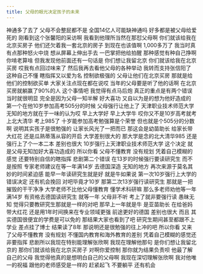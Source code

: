 ```yaml
---
title: 父母的眼光决定孩子的未来
---
```

神通多了去了
父母不会整屁都不是
全国14亿人可能缺神通吗
好多都是被父母给爱死的
刚看到这个张馨阳的采访啊
我看到他理所当然在那怼父母啊
你们就该给我在北京买房子
他们还欠着我一套北京的房子
到现在也该值啊
1,000多万了
我当时真有点那种怒火中烧
想从屏幕上伸出手去
一巴掌把他给拍醒
那种感觉有种自己挣啊
你啃老算啥
但我发现他前面还有一句话是
你们想让我留北京
你们就该给我在北京买房
哎我有点回过味来了
然后我再去看他父母的各种举动
我转而支持张信阳了
这种自己不懂
瞎指挥又以爱为名
控制欲极强的
父母让他们在北京买房
那就是给他们的控制欲买单
大家关注点现在都在说哎
当年的父母要是听了他的话啊
在北京买房就躺赢了90%的人
这个事情吧
我觉得有点马后炮
真正的重点是有两个错误
当时就很明显
完全是因为父母一知半解
好大喜功
又自以为是的想为他好造成的
第一个在他10岁参加高考505分的时候
父母强行让他上了
天津职业技术师范大学
无知的地方就在于一味的认为哎
早上大学好
早上大学牛
哎你又不是10岁高考就考上北大清华
考上985了
十岁能参加高考勉强算是个荣誉
但也就是个505分的分数啊
说明其实孩子是很勉强的
让家长风光了一把而已
那这会是幼苗助长
给家长带大红花
还是瓜熟蒂落从容的开启
大学差别很大的
那大学是念的北大清华985
还是强行上了个一本二本
差别也很大
10岁强行上天津职业技术师范大学
这个决定
就是父母无知加好大喜功造成的
所以你看
父母不懂教育
没有规划
凭着自己模糊的感觉
还要特别自信的瞎指挥
悲剧第二个错误
在13岁的时候强行要读研究生
而不是按照
专家老师建议在等一年满14岁
去德国深造
无知的地方
再次来源于莫名其妙的时间紧迫感
能早一年读研究生就是好
就是牛如果说
第一次10岁强行上大学的错误决定
还有机会挽回
对吧毕竟才10岁
那第二次13岁强行读研究生
那就是一把摧毁的干干净净
大学老师不比他父母懂教育
懂学术科研嘛
那么多老师劝他等一年满14岁
有资格去德国读研究生
就等一年
父母非不听
考上了就非要强行读
愚昧无知
觉得只要教研究生那就是一样的对吧
那早上一年就是牛
是亚苗助长
在给爸妈带大红花
还是用1年时间换来在专业领域更强
前途更好的德国
差别也很大
而且
其实德国很便宜的学费是可以免的
那结果大家也看到了吧
研究生期间甚至都跟不上学业
差点挂了博士
结果读了8年
那说明还是很勉强的往上冲的吧
所以你看
又来了父母不懂教育
没有规划
不懂国内教育和海外教育的差别
凭着自己模糊的感觉还非要指挥
悲剧所以我现在特别能理解张欣啊
我现在理解他那句
是你们想让我留北京的
那你们就该给我在北京买房子
对啊你爱控制
那你就为结果负责呗
他最了解自己的父母
我觉得他真的是想明白自己的父母啊
我现在深切理解张欣啊
我对他唯一的祝福
跟他的老师感受是一样的
赶紧起飞
不要躺平
还有机会
